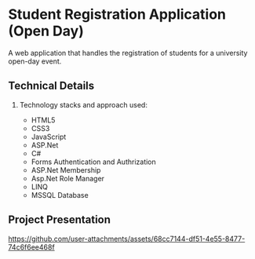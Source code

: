 # Student Registration Application (Open Day)
A web application that handles the registration of students for a university open-day event.

## Technical Details
1. Technology stacks and approach used:
<ul>
  <ul>
    <li>HTML5</li>  
    <li>CSS3</li>  
    <li>JavaScript</li>  
    <li>ASP.Net</li>
    <li>C#</li>
    <li>Forms Authentication and Authrization</li>
    <li>ASP.Net Membership</li>
    <li>Asp.Net Role Manager</li>
    <li>LINQ</li>
    <li>MSSQL Database</li>
  </ul>
</ul>

## Project Presentation

https://github.com/user-attachments/assets/68cc7144-df51-4e55-8477-74c6f6ee468f

